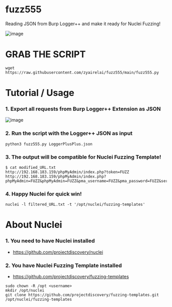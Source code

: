 # fuzz555
Reading JSON from Burp Logger++ and make it ready for Nuclei Fuzzing!

![image](https://github.com/zyairelai/fuzz555/assets/49854907/67a883dc-406e-4d2e-826f-f643ee9b6f1f)


# GRAB THE SCRIPT
```
wget https://raw.githubusercontent.com/zyairelai/fuzz555/main/fuzz555.py
```

# Tutorial / Usage
### 1. Export all requests from Burp Logger++ Extension as JSON
![image](https://github.com/zyairelai/fuzz555/assets/49854907/124f0568-67cc-478c-9273-49432f0d91e9)

### 2. Run the script with the Logger++ JSON as input
```
python3 fuzz555.py LoggerPlusPlus.json
```

### 3. The output will be compatible for Nuclei Fuzzing Template!
```
$ cat modified_URL.txt
http://192.168.183.159/phpMyAdmin/index.php?token=FUZZ
http://192.168.183.159/phpMyAdmin/index.php?phpMyAdmin=FUZZ&phpMyAdmin=FUZZ&pma_username=FUZZ&pma_password=FUZZ&server=FUZZ&phpMyAdmin=FUZZ&lang=FUZZ&convcharset=FUZZ&token=FUZZ
```

### 4. Happy Nuclei for quick win!
```
nuclei -l filtered_URL.txt -t '/opt/nuclei/fuzzing-templates'
```

# About Nuclei 
### 1. You need to have Nuclei installed
- https://github.com/projectdiscovery/nuclei
### 2. You have Nuclei Fuzzing Template installed
- https://github.com/projectdiscovery/fuzzing-templates
```
sudo chown -R /opt <username>
mkdir /opt/nuclei
git clone https://github.com/projectdiscovery/fuzzing-templates.git /opt/nuclei/fuzzing-templates
```
